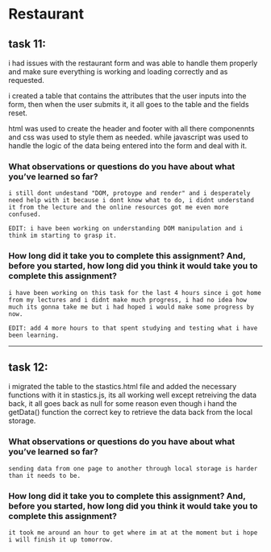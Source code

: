# Restaurant

## task 11:
 i had issues with the restaurant form and was able to handle them properly and make sure everything is working and loading correctly and as requested.

 i created a table that contains the attributes that the user inputs into the form, then when the user submits it, it all goes to the table and the fields reset.

 html was used to create the header and footer with all there componennts and css was used to style them as needed. while javascript was used to handle the logic of the data being entered into the form and deal with it.

### What observations or questions do you have about what you’ve learned so far?
	i still dont undestand "DOM, protoype and render" and i desperately need help with it because i dont know what to do, i didnt understand it from the lecture and the online resources got me even more confused.
    
    EDIT: i have been working on understanding DOM manipulation and i think im starting to grasp it.
### How long did it take you to complete this assignment? And, before you started, how long did you think it would take you to complete this assignment?
	i have been working on this task for the last 4 hours since i got home from my lectures and i didnt make much progress, i had no idea how much its gonna take me but i had hoped i would make some progress by now.

    EDIT: add 4 more hours to that spent studying and testing what i have been learning.

---------------------------

## task 12:
i migrated the table to the stastics.html file and added the necessary functions with it in stastics.js, its all working well except retreiving the data back, it all goes back as null for some reason even though i hand the getData() function the correct key to retrieve the data back from the local storage.

### What observations or questions do you have about what you’ve learned so far?
    sending data from one page to another through local storage is harder than it needs to be.

### How long did it take you to complete this assignment? And, before you started, how long did you think it would take you to complete this assignment?
    it took me around an hour to get where im at at the moment but i hope i will finish it up tomorrow.